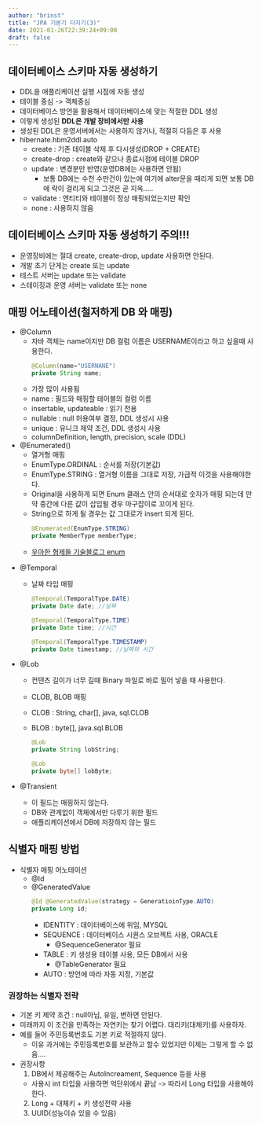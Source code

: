 ```yaml
---
author: "brinst"
title: "JPA 기본기 다지기(3)"
date: 2021-01-26T22:39:24+09:00
draft: false
---
```


## 데이터베이스 스키마 자동 생성하기

- DDL을 애플리케이션 실행 시점에 자동 생성
- 테이블 중심 -> 객체중심
- 데이터베이스 방언을 활용해서 데이터베이스에 맞는 적절한 DDL 생성
- 이렇게 생성된 <b>DDL은 개발 장비에서만 사용</b>
- 생성된 DDL은 운영서버에서는 사용하지 않거나, 적절히 다듬은 후 사용
- hibernate.hbm2ddl.auto
  - create : 기존 테이블 삭제 후 다시생성(DROP + CREATE)
  - create-drop : create와 같으나 종료시점에 테이블 DROP
  - update : 변경분만 반영(운영DB에는 사용하면 안됨)
    - 보통 DB에는 수천 수만건이 있는에 여기에 alter문을 때리게 되면 보통 DB에 락이 걸리게 되고 그것은 곧 지옥.....
  - validate : 엔티티와 테이블이 정상 매핑되었는지만 확인
  - none : 사용하지 않음

## 데이터베이스 스키마 자동 생성하기 주의!!!

- 운영장비에는 절대 create, create-drop, update 사용하면 안된다.
- 개발 초기 단게는 create 또는 update
- 테스트 서버는 update 또는 validate
- 스테이징과 운영 서버는 validate 또는 none

## 매핑 어노테이션(철저하게 DB 와 매핑)

- @Column
  - 자바 객체는 name이지만 DB 컬럼 이름은 USERNAME이라고 하고 싶을때 사용한다.
    ```java
    @Column(name="USERNANE")
    private String name;
    ```
  - 가장 많이 사용됨
  - name : 필드와 매핑할 테이블의 컬럼 이름
  - insertable, updateable : 읽기 전용
  - nullable : null 허용여부 결정, DDL 생성시 사용
  - unique : 유니크 제약 조건, DDL 생성시 사용
  - columnDefinition, length, precision, scale (DDL)
- @Enumerated()
  - 열거형 매핑
  - EnumType.ORDINAL : 순서를 저장(기본값)
  - EnumType.STRING : 열거형 이름을 그대로 저장, 가급적 이것을 사용해야한다.
  - Original을 사용하게 되면 Enum 클래스 안의 순서대로 숫자가 매핑 되는데 만약 중간에 다른 값이 삽입될 경우 마구잡이로 꼬이게 된다.
  - String으로 하게 될 경우는 값 그대로가 insert 되게 된다.
    ```java
    @Enumerated(EnumType.STRING)
    private MemberType memberType;
    ```
  - [우아한 형제들 기술블로그 enum](https://woowabros.github.io/tools/2017/07/10/java-enum-uses.html)

* @Temporal

  - 날짜 타입 매핑

    ```java
    @Temporal(TemporalType.DATE)
    private Date date; //날짜

    @Temporal(TemporalType.TIME)
    private Date time; //시간

    @Temporal(TemporalType.TIMESTAMP)
    private Date timestamp; //날짜와 시간
    ```

* @Lob

  - 컨텐츠 길이가 너무 길때 Binary 파일로 바로 밀어 넣을 때 사용한다.
  - CLOB, BLOB 매핑
  - CLOB : String, char[], java, sql.CLOB
  - BLOB : byte[], java.sql.BLOB

    ```java
    @Lob
    private String lobString;

    @Lob
    private byte[] lobByte;
    ```

* @Transient
  - 이 필드는 매핑하지 않는다.
  - DB와 관계없이 객체에서만 다루기 위한 필드
  - 애플리케이션에서 DB에 저장하지 않는 필드

## 식별자 매핑 방법

- 식별자 매핑 어노테이션
  - @Id
  - @GeneratedValue
    ```java
    @Id @GeneratedValue(strategy = GeneratioinType.AUTO)
    private Long id;
    ```
    - IDENTITY : 데이터베이스에 위임, MYSQL
    - SEQUENCE : 데이터베이스 시퀀스 오브젝트 사용, ORACLE
      - @SequenceGenerator 필요
    - TABLE : 키 생성용 테이블 사용, 모든 DB에서 사용
      - @TableGenerator 필요
    - AUTO : 방언에 따라 자동 지정, 기본값

### 권장하는 식별자 전략

- 기본 키 제약 조건 : null아님, 유일, 변하면 안된다.
- 미래까지 이 조건을 만족하는 자연키는 찾기 어렵다. 대리키(대체키)를 사용하자.
- 예를 들어 주민등록번호도 기본 키로 적절하지 않다.
  - 이유 과거에는 주민등록번호를 보관하고 할수 있었지만 이제는 그렇게 할 수 없음....
- 권장사항
  1. DB에서 제공해주는 AutoIncreament, Sequence 등을 사용
  - 사용시 int 타입을 사용하면 억단위에서 끝남 -> 따라서 Long 타입을 사용해야한다.
  2. Long + 대체키 + 키 생성전략 사용
  3. UUID(성능이슈 있을 수 있음)

